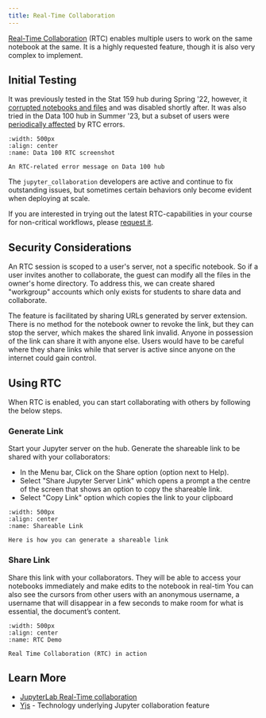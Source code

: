 ```yaml
---
title: Real-Time Collaboration
---
```


[Real-Time Collaboration](https://jupyterlab-realtime-collaboration.readthedocs.io/en/latest/) (RTC) enables multiple users to work on the same notebook at the same. It is a highly requested feature, though it is also very complex to implement.

## Initial Testing

It was previously tested in the Stat 159 hub during Spring '22, however, it [corrupted notebooks and files](https://github.com/jupyterlab/jupyterlab/issues/12154) and was disabled shortly after. It was also tried in the Data 100 hub in Summer '23, but a subset of users were [periodically affected](https://github.com/jupyterlab/jupyterlab/issues/14031) by RTC errors.

```{figure} ../images/rtc_issue.png
:width: 500px
:align: center
:name: Data 100 RTC screenshot

An RTC-related error message on Data 100 hub
```

The `jupyter_collaboration` developers are active and continue to fix outstanding issues, but sometimes certain behaviors only become evident when deploying at scale.

If you are interested in trying out the latest RTC-capabilities in your course for non-critical workflows, please [request it](https://github.com/berkeley-dsep-infra/datahub/issues/new?assignees=balajialg&labels=type%3A+enhancement&projects=&template=featurerequest.md).

## Security Considerations

An RTC session is scoped to a user's server, not a specific notebook. So if a user invites another to collaborate, the guest can modify all the files in the owner's home directory. To address this, we can create shared "workgroup" accounts which only exists for students to share data and collaborate.

The feature is facilitated by sharing URLs generated by server
extension. There is no method for the notebook owner to revoke the
link, but they can stop the server, which makes the shared link
invalid. Anyone in possession of the link can share it with anyone else.
Users would have to be careful where they share links while that server
is active since anyone on the
internet could gain control.

## Using RTC

When RTC is enabled, you can start collaborating with others by
following the below steps.


### Generate Link

Start your Jupyter server on the hub. Generate the shareable link to be
shared with your collaborators:

- In the Menu bar, Click on the Share option (option next to Help).
- Select "Share Jupyter Server Link" which opens a prompt a the centre of the screen that shows an option to copy the shareable link.
- Select "Copy Link" option which copies the link to your clipboard

```{figure} ../images/Share_link.gif
:width: 500px
:align: center
:name: Shareable Link

Here is how you can generate a shareable link
```

### Share Link

Share this link with your collaborators. They will be able to access your notebooks immediately and make edits to the notebook in real-tim
You can also see the cursors from other users with an anonymous username, a username that will disappear in a few seconds to make room for what is essential, the document’s content.

```{figure} ../images/RTC_demo.gif
:width: 500px
:align: center
:name: RTC Demo

Real Time Collaboration (RTC) in action
```

## Learn More

 - [JupyterLab Real-Time collaboration](https://jupyterlab-realtime-collaboration.readthedocs.io/en/latest/)
 - [Yjs](https://docs.yjs.dev/) - Technology underlying Jupyter collaboration feature
